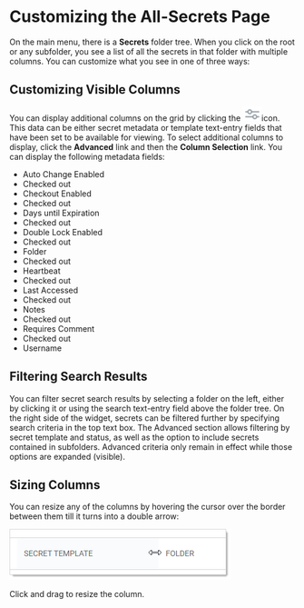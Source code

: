 [title]: # (Customizing the All-Secrets Page)
[tags]: # (Secret)
[priority]: # (1000)

# Customizing the All-Secrets Page

On the main menu, there is a **Secrets** folder tree. When you click on the root or any subfolder, you see a list of all the secrets in that folder with multiple columns. You can customize what you see in one of three ways:

## Customizing Visible Columns

You can display additional columns on the grid by clicking the ![1567717023376](images/1567717023376.png)icon. This data can be either secret metadata or template text-entry fields that have been set to be available for viewing. To select additional columns to display, click the **Advanced** link and then the **Column Selection** link. You can display the following metadata fields:

- Auto Change Enabled
- Checked out
- Checkout Enabled
- Checked out
- Days until Expiration
- Checked out
- Double Lock Enabled
- Checked out
- Folder
- Checked out
- Heartbeat
- Checked out
- Last Accessed
- Checked out
- Notes
- Checked out
- Requires Comment
- Checked out
- Username

## Filtering Search Results

You can filter secret search results by selecting a folder on the left, either by clicking it or using the search text-entry field above the folder tree. On the right side of the widget, secrets can be filtered further by specifying search criteria in the top text box. The Advanced section allows filtering by secret template and status, as well as the option to include secrets contained in subfolders. Advanced criteria only remain in effect while those options are expanded (visible).

## Sizing Columns

You can resize any of the columns by hovering the cursor over the border between them till it turns into a double arrow:

![1567716341386](images/1567716341386.png)

Click and drag to resize the column.
